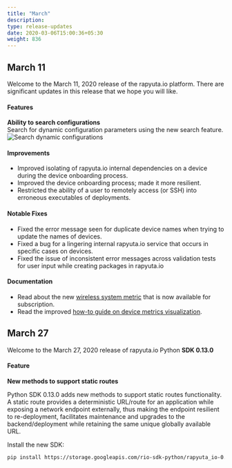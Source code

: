 ```yaml
---
title: "March"
description:
type: release-updates
date: 2020-03-06T15:00:36+05:30
weight: 836
---
```

## March 11
Welcome to the March 11, 2020 release of the rapyuta.io platform. There are significant updates in this release that we hope you will like.

#### Features
**Ability to search configurations**    
Search for dynamic configuration parameters using the new search feature.
![Search dynamic configurations](/images/search-configs-feature.png??classes=border,shadow&width=50pc)

#### Improvements

* Improved isolating of rapyuta.io internal dependencies on a device during the device onboarding process.
* Improved the device onboarding process; made it more resilient.
* Restricted the ability of a user to remotely access (or SSH) into erroneous executables of deployments.

#### Notable Fixes

* Fixed the error message seen for duplicate device names when trying to update the names of devices.
* Fixed a bug for a lingering internal rapyuta.io service that occurs in specific cases on devices.
* Fixed the issue of inconsistent error messages across validation tests for user input while creating packages in rapyuta.io

#### Documentation

* Read about the new [wireless system metric](/developer-guide/tooling-automation/metrics/system_metrics/#wireless) that is now available for subscription.
* Read the improved [how-to guide on device metrics visualization](/developer-guide/tooling-automation/metrics/visualise-metrics/).

## March 27
Welcome to the March 27, 2020 release of rapyuta.io Python **SDK 0.13.0**

#### Feature
**New methods to support static routes**    

Python SDK 0.13.0 adds new methods to support static routes functionality. A static route
provides a deterministic URL/route for an application while exposing a network endpoint
externally, thus making the endpoint resilient to re-deployment, facilitates
maintenance and upgrades to the backend/deployment while retaining the same unique
globally available URL.

Install the new SDK:
```bash
pip install https://storage.googleapis.com/rio-sdk-python/rapyuta_io-0.13.0-py2-none-any.whl
```